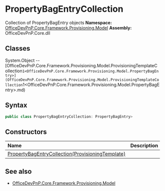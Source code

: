 # PropertyBagEntryCollection
Collection of PropertyBagEntry objects
**Namespace:** [OfficeDevPnP.Core.Framework.Provisioning.Model](OfficeDevPnP.Core.Framework.Provisioning.Model.md)
**Assembly:** OfficeDevPnP.Core.dll
## Classes
System.Object
-- [OfficeDevPnP.Core.Framework.Provisioning.Model.ProvisioningTemplateCollection`1<OfficeDevPnP.Core.Framework.Provisioning.Model.PropertyBagEntry>](OfficeDevPnP.Core.Framework.Provisioning.Model.ProvisioningTemplateCollection`1<OfficeDevPnP.Core.Framework.Provisioning.Model.PropertyBagEntry>.md)
## Syntax
```C#
public class PropertyBagEntryCollection: PropertyBagEntry>
```
## Constructors
|**Name**|**Description**|
|:-----|:-----|
| [PropertyBagEntryCollection(ProvisioningTemplate)](PropertyBagEntryCollectionconstructor1details.md) | 
## See also
- [OfficeDevPnP.Core.Framework.Provisioning.Model](OfficeDevPnP.Core.Framework.Provisioning.Model.md)
